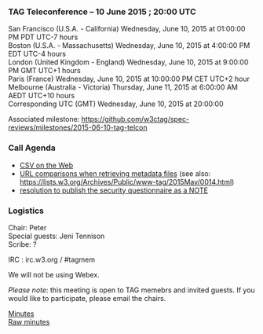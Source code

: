 ### TAG Teleconference – 10 June 2015 ; 20:00 UTC

San Francisco (U.S.A. - California)	Wednesday, June 10, 2015 at 01:00:00 PM	PDT	UTC-7 hours  
Boston (U.S.A. - Massachusetts)	Wednesday, June 10, 2015 at 4:00:00 PM	EDT	UTC-4 hours  
London (United Kingdom - England)	Wednesday, June 10, 2015 at 9:00:00 PM	GMT	UTC+1 hours  
Paris (France)	Wednesday, June 10, 2015 at 10:00:00 PM	CET	UTC+2 hour  
Melbourne (Australia - Victoria)	Thursday, June 11, 2015 at 6:00:00 AM	AEDT  UTC+10 hours  
Corresponding UTC (GMT)	Wednesday, June 10, 2015 at 20:00:00

Associated milestone: https://github.com/w3ctag/spec-reviews/milestones/2015-06-10-tag-telcon

### Call Agenda  

* [CSV on the Web](https://github.com/w3ctag/spec-reviews/issues/55)
* [URL comparisons when retrieving metadata files](https://github.com/w3c/csvw/issues/562) (see also: https://lists.w3.org/Archives/Public/www-tag/2015May/0014.html)
* [resolution to publish the security questionnaire as a NOTE](https://github.com/w3ctag/security-questionnaire/issues/6)

### Logistics

Chair: Peter  
Special guests: Jeni Tennison  
Scribe: ?

IRC : irc.w3.org / #tagmem

We will not be using Webex.

*Please note*: this meeting is open to TAG memebrs and invited guests. If you would like to participate, please email the chairs.

[Minutes](https://github.com/w3ctag/meetings/blob/gh-pages/2015/telcons/06-10-csv-redux-minutes.md)  
[Raw minutes](https://etherpad.w3ctag.org/p/06-10-2015-minutes.md)


